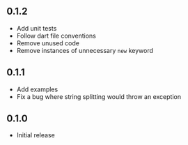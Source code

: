 ## 0.1.2
- Add unit tests
- Follow dart file conventions
- Remove unused code
- Remove instances of unnecessary `new` keyword

## 0.1.1
- Add examples
- Fix a bug where string splitting would throw an exception

## 0.1.0
- Initial release